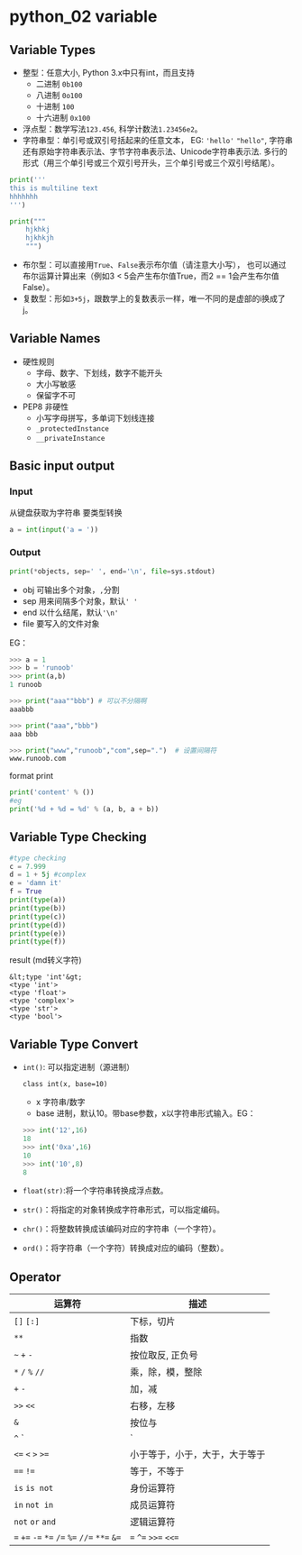 # python_02 variable
## Variable Types
+ 整型：任意大小, Python 3.x中只有int，而且支持
	+ 二进制 `0b100`
	+ 八进制 `0o100` 
	+ 十进制 `100`
	+ 十六进制 `0x100`
+ 浮点型：数学写法`123.456`, 科学计数法`1.23456e2`。
+ 字符串型：单引号或双引号括起来的任意文本，
	EG: `'hello'`
		`"hello"`,
	字符串还有原始字符串表示法、字节字符串表示法、Unicode字符串表示法.
	多行的形式（用三个单引号或三个双引号开头，三个单引号或三个双引号结尾）。

```python
print('''
this is multiline text
hhhhhhh
''')
```

```python
print("""
	hjkhkj
	hjkhkjh
	""")
```
+ 布尔型：可以直接用`True`、`False`表示布尔值（请注意大小写），
也可以通过布尔运算计算出来（例如3 < 5会产生布尔值True，而2 == 1会产生布尔值False）。
+ 复数型：形如`3+5j`，跟数学上的复数表示一样，唯一不同的是虚部的i换成了j。

## Variable Names
+ 硬性规则
	+ 字母、数字、下划线，数字不能开头
	+ 大小写敏感
	+ 保留字不可
+ PEP8 非硬性
	+ 小写字母拼写，多单词下划线连接
	+ `_protectedInstance`
	+ `__privateInstance`

## Basic input output
### Input
从键盘获取为字符串 要类型转换
```python
a = int(input('a = '))
```
### Output

```python
print(*objects, sep=' ', end='\n', file=sys.stdout)
```
+ obj 可输出多个对象，`,`分割
+ sep 用来间隔多个对象，默认`' '`
+ end 以什么结尾，默认`'\n'`
+ file 要写入的文件对象

EG：
```python
>>> a = 1
>>> b = 'runoob'
>>> print(a,b)
1 runoob

>>> print("aaa""bbb") # 可以不分隔啊
aaabbb

>>> print("aaa","bbb")
aaa bbb

>>> print("www","runoob","com",sep=".")  # 设置间隔符
www.runoob.com
```
format print
```python
print('content' % ())
#eg
print('%d + %d = %d' % (a, b, a + b))
```
## Variable Type Checking

```python
#type checking
c = 7.999
d = 1 + 5j #complex
e = 'damn it'
f = True
print(type(a))
print(type(b))
print(type(c))
print(type(d))
print(type(e))
print(type(f))
```

result (md转义字符)
```
&lt;type 'int'&gt;
<type 'int'>
<type 'float'>
<type 'complex'>
<type 'str'>
<type 'bool'>
```

## Variable Type Convert
+ `int()`: 可以指定进制（源进制）

	`class int(x, base=10)`

	- x 字符串/数字
	- base 进制，默认10。带base参数，x以字符串形式输入。EG：
	```python
	>>> int('12',16) 
	18
	>>> int('0xa',16)  
	10  
	>>> int('10',8)  
	8
	```

+ `float(str)`:将一个字符串转换成浮点数。
+ `str()`：将指定的对象转换成字符串形式，可以指定编码。
+ `chr()`：将整数转换成该编码对应的字符串（一个字符）。
+ `ord()`：将字符串（一个字符）转换成对应的编码（整数）。

## Operator

| 运算符 | 描述 | 
|-----|------|
|`[]` `[:]`	|下标，切片|
|`**`			|指数|
|`~` `+` `-`		|按位取反, 正负号|
|`*` `/` `%` `//`|乘，除，模，整除|
|`+` `-`		|加，减|
|`>>` `<<`		|右移，左移|
|`&`	|按位与|
|`^` `|`	|按位异或，按位或|
|`<=` `<` `>` `>=`	|小于等于，小于，大于，大于等于|
|`==` `!=`	|等于，不等于|
|`is` `is not`	|身份运算符|
|`in` `not in`	|成员运算符|
|`not` `or` `and`	|逻辑运算符|
|`=` `+=` `-=` `*=` `/=` `%=` `//=` `**=` `&=` 	|`=` `^=` `>>=` `<<=`|


